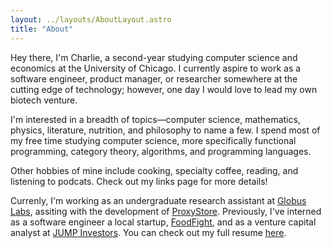 ```yaml
---
layout: ../layouts/AboutLayout.astro
title: "About"
---
```


Hey there, I'm Charlie, a second-year studying computer science and economics
at the University of Chicago. I currently aspire to work as a software engineer,
product manager, or researcher somewhere at the cutting edge of technology;
however, one day I would love to lead my own biotech venture.

I'm interested in a breadth of topics—computer science, mathematics,
physics, literature, nutrition, and philosophy to name a few. I spend
most of my free time studying computer science, more specifically
functional programming, category theory, algorithms, and programming languages.

Other hobbies of mine include cooking, specialty coffee, reading, and listening
to podcats. Check out my links page for more details!

Currenly, I'm working as an undergraduate research assistant at [Globus Labs](https://labs.globus.org/),
assiting with the development of [ProxyStore](https://proxystore.readthedocs.io/en/latest/).
Previously, I've interned as a software engineer a local startup,
[FoodFight](https://www.getfoodfight.com/), and as a venture capital analyst at
[JUMP Investors](https://jumpinvestors.com/). You can check out my full resume
[here](https://drive.google.com/file/d/1vXVFs-rGtJTjWAPjgvHP2E8sORan5Vg7/view?usp=sharing).
